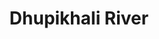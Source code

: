 ---
title: "Dhupikhali River"
title_bn: "ধুপিখালি নদী"
description: "This river derived between Hatli Beel and Medni of Netrokona Sadar that flows up to the boundary of Netrokona."
---